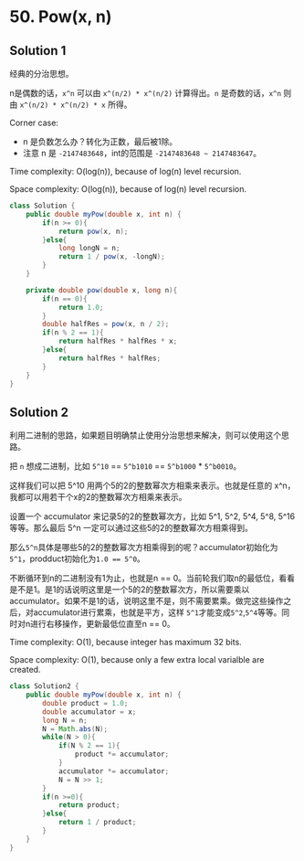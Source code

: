 # 50. Pow(x, n)

## Solution 1

经典的分治思想。

n是偶数的话，`x^n` 可以由 `x^(n/2) * x^(n/2)` 计算得出。`n` 是奇数的话，`x^n` 则由 `x^(n/2) * x^(n/2) * x` 所得。

Corner case:
+ n 是负数怎么办？转化为正数，最后被1除。
+ 注意 n 是 `-2147483648`，int的范围是 `-2147483648 ~ 2147483647`。

Time complexity: O(log(n)), because of log(n) level recursion.

Space complexity: O(log(n)), because of log(n) level recursion.

```java
class Solution {
    public double myPow(double x, int n) {
        if(n >= 0){
            return pow(x, n);
        }else{
            long longN = n;
            return 1 / pow(x, -longN);
        }
    }

    private double pow(double x, long n){
        if(n == 0){
            return 1.0;
        }
        double halfRes = pow(x, n / 2);
        if(n % 2 == 1){
            return halfRes * halfRes * x;
        }else{
            return halfRes * halfRes;
        }
    }
}
```

## Solution 2

利用二进制的思路，如果题目明确禁止使用分治思想来解决，则可以使用这个思路。

把 `n` 想成二进制，比如 `5^10` == `5^b1010` == `5^b1000` * `5^b0010`。

这样我们可以把 5^10 用两个5的2的整数幂次方相乘来表示。也就是任意的 x^n，我都可以用若干个x的2的整数幂次方相乘来表示。

设置一个 accumulator 来记录5的2的整数幂次方，比如 5^1, 5^2, 5^4, 5^8, 5^16 等等。那么最后 5^n 一定可以通过这些5的2的整数幂次方相乘得到。

那么`5^n`具体是哪些5的2的整数幂次方相乘得到的呢？accumulator初始化为 `5^1`，prodduct初始化为`1.0 == 5^0`。

不断循环到n的二进制没有1为止，也就是n == 0。当前轮我们取n的最低位，看看是不是1。是1的话说明这里是一个5的2的整数幂次方，所以需要乘以accumulator。如果不是1的话，说明这里不是，则不需要累乘。做完这些操作之后，对accumulator进行累乘，也就是平方，这样 `5^1`才能变成`5^2`,`5^4`等等。同时对n进行右移操作，更新最低位直至n == 0。

Time complexity: O(1), because integer has maximum 32 bits.

Space complexity: O(1), because only a few extra local varialble are created.

```java
class Solution2 {
    public double myPow(double x, int n) {
        double product = 1.0;
        double accumulator = x;
        long N = n;
        N = Math.abs(N);
        while(N > 0){
            if(N % 2 == 1){
                product *= accumulator;
            }
            accumulator *= accumulator;
            N = N >> 1;
        }
        if(n >=0){
            return product;
        }else{
            return 1 / product;
        }
    }
}
```